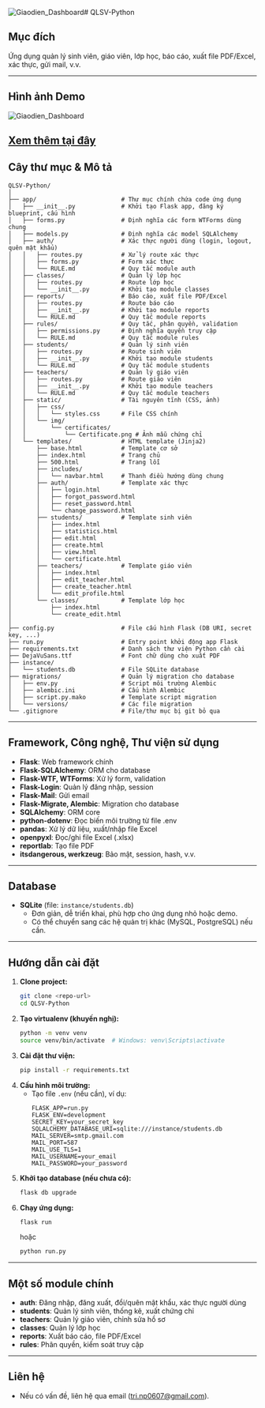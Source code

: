 ![Giaodien_Dashboard](https://github.com/user-attachments/assets/f20a2345-9f85-4853-9aff-3b10199c25e0)# QLSV-Python

## Mục đích
Ứng dụng quản lý sinh viên, giáo viên, lớp học, báo cáo, xuất file PDF/Excel, xác thực, gửi mail, v.v.

---

## Hình ảnh Demo
![Giaodien_Dashboard](https://github.com/user-attachments/assets/69067d22-ff45-4861-a597-5dbdfbd88a35)

[Xem thêm tại đây](https://drive.google.com/drive/folders/1nHXQ1bWaEwojZP1lxT9QQT4jBCYwNH0h?usp=drive_link)
---

## Cây thư mục & Mô tả

```
QLSV-Python/
│
├── app/                        # Thư mục chính chứa code ứng dụng
│   ├── __init__.py             # Khởi tạo Flask app, đăng ký blueprint, cấu hình
│   ├── forms.py                # Định nghĩa các form WTForms dùng chung
│   ├── models.py               # Định nghĩa các model SQLAlchemy
│   ├── auth/                   # Xác thực người dùng (login, logout, quên mật khẩu)
│   │   ├── routes.py           # Xử lý route xác thực
│   │   ├── forms.py            # Form xác thực
│   │   └── RULE.md             # Quy tắc module auth
│   ├── classes/                # Quản lý lớp học
│   │   ├── routes.py           # Route lớp học
│   │   └── __init__.py         # Khởi tạo module classes
│   ├── reports/                # Báo cáo, xuất file PDF/Excel
│   │   ├── routes.py           # Route báo cáo
│   │   ├── __init__.py         # Khởi tạo module reports
│   │   └── RULE.md             # Quy tắc module reports
│   ├── rules/                  # Quy tắc, phân quyền, validation
│   │   ├── permissions.py      # Định nghĩa quyền truy cập
│   │   └── RULE.md             # Quy tắc module rules
│   ├── students/               # Quản lý sinh viên
│   │   ├── routes.py           # Route sinh viên
│   │   ├── __init__.py         # Khởi tạo module students
│   │   └── RULE.md             # Quy tắc module students
│   ├── teachers/               # Quản lý giáo viên
│   │   ├── routes.py           # Route giáo viên
│   │   ├── __init__.py         # Khởi tạo module teachers
│   │   └── RULE.md             # Quy tắc module teachers
│   ├── static/                 # Tài nguyên tĩnh (CSS, ảnh)
│   │   ├── css/
│   │   │   └── styles.css      # File CSS chính
│   │   └── img/
│   │       └── certificates/
│   │           └── Certificate.png # Ảnh mẫu chứng chỉ
│   └── templates/              # HTML template (Jinja2)
│       ├── base.html           # Template cơ sở
│       ├── index.html          # Trang chủ
│       ├── 500.html            # Trang lỗi
│       ├── includes/
│       │   └── navbar.html     # Thanh điều hướng dùng chung
│       ├── auth/               # Template xác thực
│       │   ├── login.html
│       │   ├── forgot_password.html
│       │   ├── reset_password.html
│       │   └── change_password.html
│       ├── students/           # Template sinh viên
│       │   ├── index.html
│       │   ├── statistics.html
│       │   ├── edit.html
│       │   ├── create.html
│       │   ├── view.html
│       │   └── certificate.html
│       ├── teachers/           # Template giáo viên
│       │   ├── index.html
│       │   ├── edit_teacher.html
│       │   ├── create_teacher.html
│       │   └── edit_profile.html
│       └── classes/            # Template lớp học
│           ├── index.html
│           └── create_edit.html
│
├── config.py                   # File cấu hình Flask (DB URI, secret key, ...)
├── run.py                      # Entry point khởi động app Flask
├── requirements.txt            # Danh sách thư viện Python cần cài
├── DejaVuSans.ttf              # Font chữ dùng cho xuất PDF
├── instance/
│   └── students.db             # File SQLite database
├── migrations/                 # Quản lý migration cho database
│   ├── env.py                  # Script môi trường Alembic
│   ├── alembic.ini             # Cấu hình Alembic
│   ├── script.py.mako          # Template script migration
│   └── versions/               # Các file migration
└── .gitignore                  # File/thư mục bị git bỏ qua
```

---

## Framework, Công nghệ, Thư viện sử dụng

- **Flask**: Web framework chính
- **Flask-SQLAlchemy**: ORM cho database
- **Flask-WTF, WTForms**: Xử lý form, validation
- **Flask-Login**: Quản lý đăng nhập, session
- **Flask-Mail**: Gửi email
- **Flask-Migrate, Alembic**: Migration cho database
- **SQLAlchemy**: ORM core
- **python-dotenv**: Đọc biến môi trường từ file .env
- **pandas**: Xử lý dữ liệu, xuất/nhập file Excel
- **openpyxl**: Đọc/ghi file Excel (.xlsx)
- **reportlab**: Tạo file PDF
- **itsdangerous, werkzeug**: Bảo mật, session, hash, v.v.

---

## Database

- **SQLite** (file: `instance/students.db`)
  - Đơn giản, dễ triển khai, phù hợp cho ứng dụng nhỏ hoặc demo.
  - Có thể chuyển sang các hệ quản trị khác (MySQL, PostgreSQL) nếu cần.

---

## Hướng dẫn cài đặt

1. **Clone project:**
   ```bash
   git clone <repo-url>
   cd QLSV-Python
   ```
2. **Tạo virtualenv (khuyến nghị):**
   ```bash
   python -m venv venv
   source venv/bin/activate  # Windows: venv\Scripts\activate
   ```
3. **Cài đặt thư viện:**
   ```bash
   pip install -r requirements.txt
   ```
4. **Cấu hình môi trường:**
   - Tạo file `.env` (nếu cần), ví dụ:
     ```env
     FLASK_APP=run.py
     FLASK_ENV=development
     SECRET_KEY=your_secret_key
     SQLALCHEMY_DATABASE_URI=sqlite:///instance/students.db
     MAIL_SERVER=smtp.gmail.com
     MAIL_PORT=587
     MAIL_USE_TLS=1
     MAIL_USERNAME=your_email
     MAIL_PASSWORD=your_password
     ```
5. **Khởi tạo database (nếu chưa có):**
   ```bash
   flask db upgrade
   ```
6. **Chạy ứng dụng:**
   ```bash
   flask run
   ```
   hoặc
   ```bash
   python run.py
   ```

---

## Một số module chính

- **auth**: Đăng nhập, đăng xuất, đổi/quên mật khẩu, xác thực người dùng
- **students**: Quản lý sinh viên, thống kê, xuất chứng chỉ
- **teachers**: Quản lý giáo viên, chỉnh sửa hồ sơ
- **classes**: Quản lý lớp học
- **reports**: Xuất báo cáo, file PDF/Excel
- **rules**: Phân quyền, kiểm soát truy cập

---


## Liên hệ
- Nếu có vấn đề, liên hệ qua email (tri.np0607@gmail.com). 
